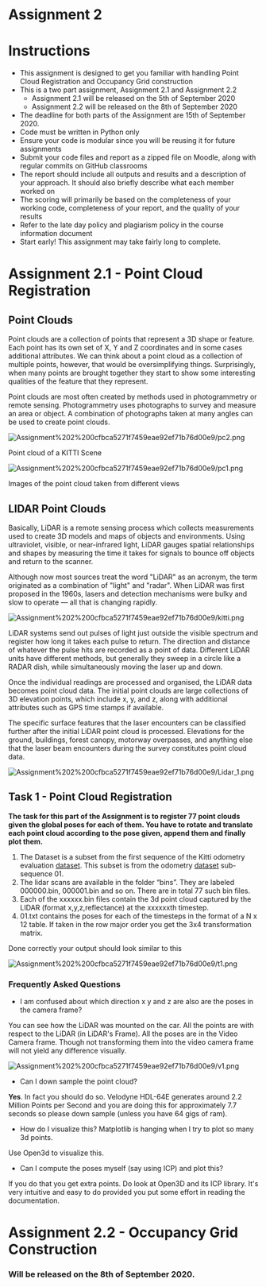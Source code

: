 # Assignment 2

# Instructions

- This assignment is designed to get you familiar with handling Point Cloud Registration and Occupancy Grid construction
- This is a two part assignment, Assignment 2.1 and Assignment 2.2
    - Assignment 2.1 will be released on the 5th of September 2020
    - Assignment 2.2 will be released on the 8th of September 2020
- The deadline for both parts of the Assignment are 15th of September 2020.
- Code must be written in Python only
- Ensure your code is modular since you will be reusing it for future assignments
- Submit your code files and report as a zipped file on Moodle, along with regular commits on GitHub classrooms
- The report should include all outputs and results and a description of your approach. It should also briefly describe what each member worked on
- The scoring will primarily be based on the completeness of your working code, completeness of your report, and the quality of your results
- Refer to the late day policy and plagiarism policy in the course information document
- Start early! This assignment may take fairly long to complete.

# Assignment 2.1 - Point Cloud Registration

## Point Clouds

Point clouds are a collection of points that represent a 3D shape or feature. Each point has its own set of X, Y and Z coordinates and in some cases additional attributes. We can think about a point cloud as a collection of multiple points, however, that would be oversimplifying things. Surprisingly, when many points are brought together they start to show some interesting qualities of the feature that they represent.

Point clouds are most often created by methods used in photogrammetry or remote sensing. Photogrammetry uses photographs to survey and measure an area or object. A combination of photographs taken at many angles can be used to create point clouds.

![Assignment%202%200cfbca5271f7459eae92ef71b76d00e9/pc2.png](Assignment%202%200cfbca5271f7459eae92ef71b76d00e9/pc2.png)

Point cloud of a KITTI Scene

![Assignment%202%200cfbca5271f7459eae92ef71b76d00e9/pc1.png](Assignment%202%200cfbca5271f7459eae92ef71b76d00e9/pc1.png)

Images of the point cloud taken from different views

## LIDAR Point Clouds

Basically, LiDAR is a remote sensing process which collects measurements used to create 3D models and maps of objects and environments. Using ultraviolet, visible, or near-infrared light, LiDAR gauges spatial relationships and shapes by measuring the time it takes for signals to bounce off objects and return to the scanner.

Although now most sources treat the word "LiDAR" as an acronym, the term originated as a combination of "light" and "radar". When LiDAR was first proposed in the 1960s, lasers and detection mechanisms were bulky and slow to operate — all that is changing rapidly.

![Assignment%202%200cfbca5271f7459eae92ef71b76d00e9/kitti.png](Assignment%202%200cfbca5271f7459eae92ef71b76d00e9/kitti.png)

LiDAR systems send out pulses of light just outside the visible spectrum and register how long it takes each pulse to return. The direction and distance of whatever the pulse hits are recorded as a point of data. Different LiDAR units have different methods, but generally they sweep in a circle like a RADAR dish, while simultaneously moving the laser up and down.

Once the individual readings are processed and organised, the LiDAR data becomes point cloud data. The initial point clouds are large collections of 3D elevation points, which include x, y, and z, along with additional attributes such as GPS time stamps if available.

The specific surface features that the laser encounters can be classified further after the initial LiDAR point cloud is processed. Elevations for the ground, buildings, forest canopy, motorway overpasses, and anything else that the laser beam encounters during the survey constitutes point cloud data.

![Assignment%202%200cfbca5271f7459eae92ef71b76d00e9/Lidar_1.png](Assignment%202%200cfbca5271f7459eae92ef71b76d00e9/Lidar_1.png)

## Task 1 - Point Cloud Registration

**The task for this part of the Assignment is to register 77 point clouds given the global poses for each of them. You have to rotate and translate each point cloud according to the pose given, append them and finally plot them.**

1. The Dataset is a subset from the first sequence of the Kitti odometry evaluation [dataset](http://www.cvlibs.net/datasets/kitti/eval_odometry.php). This subset is from the odometry [dataset](http://www.cvlibs.net/download.php?file=data_odometry_velodyne.zip) sub-sequence 01.
2. The lidar scans are available in the folder “bins”. They are labeled 000000.bin, 000001.bin and so on. There are in total 77 such bin files.
3. Each of the xxxxxx.bin files contain the 3d point cloud captured by the LIDAR (format x,y,z,reflectance) at the xxxxxxth timestep.
4. 01.txt contains the poses for each of the timesteps in the format of a N x 12 table. If taken in the row major order you get the 3x4 transformation matrix.

Done correctly your output should look similar to this

![Assignment%202%200cfbca5271f7459eae92ef71b76d00e9/t1.png](Assignment%202%200cfbca5271f7459eae92ef71b76d00e9/t1.png)

### Frequently Asked Questions

- I am confused about which direction x y and z are also are the poses in the camera frame?

You can see how the LiDAR was mounted on the car. All the points are with respect to the LiDAR (in LiDAR's Frame). All the poses are in the Video Camera frame. Though not transforming them into the video camera frame will not yield any difference visually.

![Assignment%202%200cfbca5271f7459eae92ef71b76d00e9/v1.png](Assignment%202%200cfbca5271f7459eae92ef71b76d00e9/v1.png)

- Can I down sample the point cloud?

**Yes**. In fact you should do so. Velodyne HDL-64E generates around 2.2 Million Points per Second and you are doing this for approximately 7.7 seconds so please down sample (unless you have 64 gigs of ram).

- How do I visualize this? Matplotlib is hanging when I try to plot so many 3d points.

Use Open3d to visualize this.

- Can I compute the poses myself (say using ICP) and plot this?

If you do that you get extra points. Do look at Open3D and its ICP library. It's very intuitive and easy to do provided you put some effort in reading the documentation.

# Assignment 2.2 - Occupancy Grid Construction

### Will be released on the 8th of September 2020.